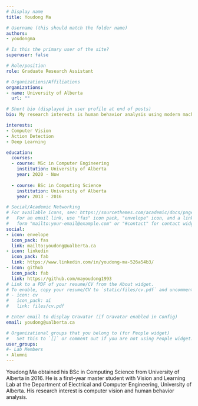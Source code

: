 ```yaml
---
# Display name
title: Youdong Ma

# Username (this should match the folder name)
authors:
- youdongma

# Is this the primary user of the site?
superuser: false

# Role/position
role: Graduate Research Assistant

# Organizations/Affiliations
organizations:
- name: University of Alberta
  url: ""

# Short bio (displayed in user profile at end of posts)
bio: My research interests is human behavior analysis using modern machine learning tools.

interests:
- Computer Vision
- Action Detection
- Deep Learning

education:
  courses:
  - course: MSc in Computer Engineering
    institution: University of Alberta
    year: 2020 - Now
  
  - course: BSc in Computing Science 
    institution: University of Alberta
    year: 2013 - 2016

# Social/Academic Networking
# For available icons, see: https://sourcethemes.com/academic/docs/page-builder/#icons
#   For an email link, use "fas" icon pack, "envelope" icon, and a link in the
#   form "mailto:your-email@example.com" or "#contact" for contact widget.
social:
- icon: envelope
  icon_pack: fas
  link: mailto:youdong@ualberta.ca
- icon: linkedin
  icon_pack: fab
  link: https://www.linkedin.com/in/youdong-ma-526a54b3/
- icon: github
  icon_pack: fab
  link: https://github.com/mayoudong1993
# Link to a PDF of your resume/CV from the About widget.
# To enable, copy your resume/CV to `static/files/cv.pdf` and uncomment the lines below.
# - icon: cv
#   icon_pack: ai
#   link: files/cv.pdf

# Enter email to display Gravatar (if Gravatar enabled in Config)
email: youdong@ualberta.ca

# Organizational groups that you belong to (for People widget)
#   Set this to `[]` or comment out if you are not using People widget.
user_groups:
#- Lab Members
- Alumni
---
```


Youdong Ma obtained his BSc in Computing Science from University of Alberta in 2016. 
He is a first-year master student with Vision and Learning Lab at the Department of 
Electrical and Computer Engineering, University of Alberta. His research interest 
is computer vision and human behavior analysis.